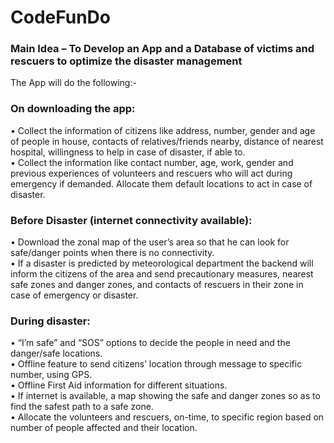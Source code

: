 # CodeFunDo

### Main Idea – To Develop an App and a Database of victims and rescuers to optimize the disaster management

The App will do the following:-

### On downloading the app:
•	Collect the information of citizens like address, number, gender and age of people in house, contacts of relatives/friends nearby, distance of nearest hospital, willingness to help in case of disaster, if able to. \
•	Collect the information like contact number, age, work, gender and previous experiences of volunteers and rescuers who will act during emergency if demanded. Allocate them default locations to act in case of disaster.
### Before Disaster (internet connectivity available):
•	Download the zonal map of the user’s area so that he can look for safe/danger points when there is no connectivity. \
•	If a disaster is predicted by meteorological department the backend will inform the citizens of the area and send precautionary measures, nearest safe zones and danger zones, and contacts of rescuers in their zone in case of emergency or disaster. 
### During disaster:
•	“I’m safe” and “SOS” options to decide the people in need and the danger/safe locations. \
•	Offline feature to send citizens’ location through message to specific number, using GPS. \
•	Offline First Aid information for different situations. \
•	If internet is available, a map showing the safe and danger zones so as to find the safest path to a safe zone. \
•	Allocate the volunteers and rescuers, on-time, to specific region based on number of people affected and their location.



